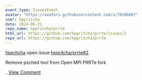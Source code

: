 ```yaml
---
event_type: IssuesEvent
avatar: "https://avatars.githubusercontent.com/u/7818666?"
user: hppritcha
date: 2024-06-21
repo_name: hppritcha/prrte
html_url: https://github.com/hppritcha/prrte/issues/2
repo_url: https://github.com/hppritcha/prrte
---
```


<a href='https://github.com/hppritcha' target='_blank'>hppritcha</a> open issue <a href='https://github.com/hppritcha/prrte/issues/2' target='_blank'>hppritcha/prrte#2</a>.

<p>Remove psched tool from Open MPI PRRTe fork</p><small>...</small><a href='https://github.com/hppritcha/prrte/issues/2' target='_blank'>View Comment</a>